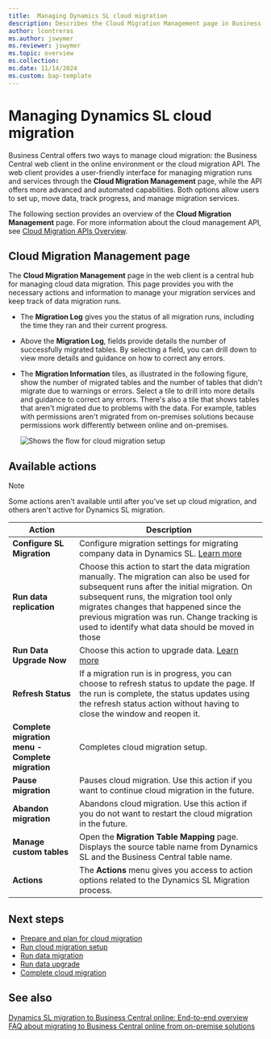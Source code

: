 ```yaml
---
title:  Managing Dynamics SL cloud migration
description: Describes the Cloud Migration Management page in Business Central for migrating from Dynamics SL.
author: lcontreras 
ms.author: jswymer
ms.reviewer: jswymer
ms.topic: overview 
ms.collection: 
ms.date: 11/14/2024
ms.custom: bap-template
---
```


# Managing Dynamics SL cloud migration

Business Central offers two ways to manage cloud migration: the Business Central web client in the online environment or the cloud migration API. The web client provides a user-friendly interface for managing migration runs and services through the **Cloud Migration Management** page, while the API offers more advanced and automated capabilities. Both options allow users to set up, move data, track progress, and manage migration services.

The following section provides an overview of the **Cloud Migration Management** page. For more information about the cloud management API, see [Cloud Migration APIs Overview](cloudmigrationapi/cloud-migration-api-overview.md).

## Cloud Migration Management page

The **Cloud Migration Management** page in the web client is a central hub for managing cloud data migration. This page provides you with the necessary actions and information to manage your migration services and keep track of data migration runs.

- The **Migration Log** gives you the status of all migration runs, including the time they ran and their current progress.
- Above the **Migration Log**, fields provide details the number of successfully migrated tables. By selecting a field, you can drill down to view more details and guidance on how to correct any errors.
- The **Migration Information** tiles, as illustrated in the following figure, show the number of migrated tables and the number of tables that didn't migrate due to warnings or errors. Select a tile to drill into more details and guidance to correct any errors. There's also a tile that shows tables that aren't migrated due to problems with the data. For example, tables with permissions aren't migrated from on-premises solutions because permissions work differently between online and on-premises.

   ![Shows the flow for cloud migration setup ](../developer/media/SL-migration-management.png)

## Available actions

> [!NOTE]
> Some actions aren't available until after you've set up cloud migration, and others aren't active for Dynamics SL migration.

|Action   |Description|
|---------|---------|
|**Configure SL Migration**|Configure migration settings for migrating company data in Dynamics SL. [Learn more](migrate-SL-configure-companies.md)|
|**Run data replication**|Choose this action to start the data migration manually. The migration can also be used for subsequent runs after the initial migration. On subsequent runs, the migration tool only migrates changes that happened since the previous migration was run. Change tracking is used to identify what data should be moved in those |
|**Run Data Upgrade Now**|Choose this action to upgrade data. [Learn more](migration-data-upgrade-sl.md)|
|**Refresh Status** |If a migration run is in progress, you can choose to refresh status to update the page. If the run is complete, the status updates using the refresh status action without having to close the window and reopen it.|
|**Complete migration menu - Complete migration**| Completes cloud migration setup.|
|**Pause migration**| Pauses cloud migration. Use this action if you want to continue cloud migration in the future.|
|**Abandon migration**| Abandons cloud migration. Use this action if you do not want to restart the cloud migration in the future.|
|**Manage custom tables**| Open the **Migration Table Mapping** page. Displays the source table name from Dynamics SL and the Business Central table name.|
|**Actions** |The **Actions** menu gives you access to action options related to the Dynamics SL Migration process.|

## Next steps

- [Prepare and plan for cloud migration](cloud-migration-plan-prepare-SL.md)
- [Run cloud migration setup](migration-setup-SL.md)
- [Run data migration](migration-data-replication.md)
- [Run data upgrade](migration-data-upgrade-SL.md)
- [Complete cloud migration](migration-finish-SL.md)  

## See also

[Dynamics SL migration to Business Central online: End-to-end overview](migrate-SL-overview.md)  
[FAQ about migrating to Business Central online from on-premise solutions](faq-migrate-data.md)  
